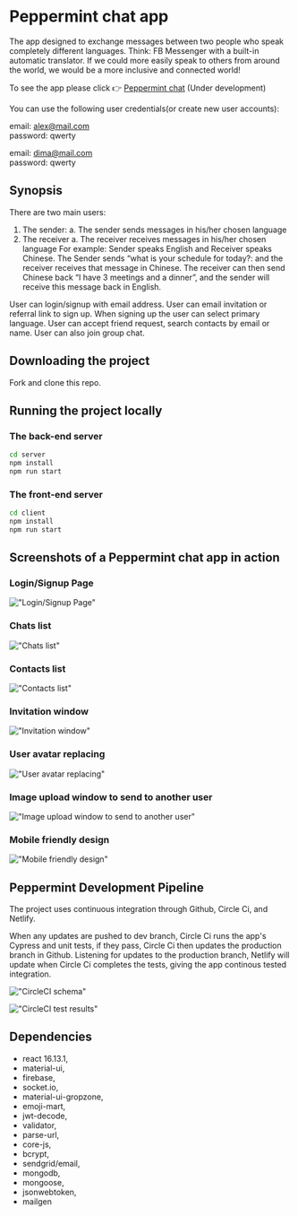 # Peppermint chat app

The app designed to exchange messages between two people who speak completely different languages. Think: FB Messenger with a built-in automatic translator. If we could more easily speak to others from around the world, we would be a more inclusive and connected world!

To see the app please click 👉 [Peppermint chat](https://peppermint-chat.herokuapp.com/home) (Under development)

You can use the following user credentials(or create new user accounts):

email: alex@mail.com<br />
password: qwerty

email: dima@mail.com<br />
password: qwerty

## Synopsis

There are two main users:
1. The sender:
  a. The sender sends messages in his/her chosen language
2. The receiver
  a. The receiver receives messages in his/her chosen language
  For example: Sender speaks English and Receiver speaks Chinese. The Sender sends “what is your schedule for today?: and the receiver receives that message in Chinese. The receiver can then send Chinese back “I have 3 meetings and a dinner”, and the sender will receive this message back in English.

User can login/signup with email address. User can email invitation or referral link to sign up. When signing up the user can select primary language. User can accept friend request, search contacts by email or name. User can also join group chat.

## Downloading the project

Fork and clone this repo.

## Running the project locally

### The back-end server

```sh
cd server
npm install
npm run start
```
### The front-end server

```sh
cd client
npm install
npm run start
```

## Screenshots of a Peppermint chat app in action

### Login/Signup Page

!["Login/Signup Page"](https://github.com/hatchways/team-peppermint/blob/add-readme/client/public/images/signup-page.png?raw=true)

### Chats list

!["Chats list"](https://github.com/hatchways/team-peppermint/blob/add-readme/client/public/images/chats.png?raw=true)

### Contacts list

!["Contacts list"](https://github.com/hatchways/team-peppermint/blob/add-readme/client/public/images/contacts.png?raw=true)

### Invitation window

!["Invitation window"](https://github.com/hatchways/team-peppermint/blob/add-readme/client/public/images/invitation-window.png?raw=true)

### User avatar replacing

!["User avatar replacing"](https://github.com/hatchways/team-peppermint/blob/add-readme/client/public/images/user-image-replace-window.png?raw=true)

### Image upload window to send to another user

!["Image upload window to send to another user"](https://github.com/hatchways/team-peppermint/blob/add-readme/client/public/images/upload-window.png?raw=true)

### Mobile friendly design

!["Mobile friendly design"](https://github.com/hatchways/team-peppermint/blob/add-readme/client/public/images/mobile-friendly-design.png?raw=true)

## Peppermint Development Pipeline

The project uses continuous integration through Github, Circle Ci, and Netlify.

When any updates are pushed to dev branch, Circle Ci runs the app's Cypress and unit tests, if they pass, Circle Ci then updates the production branch in Github. Listening for updates to the production branch, Netlify will update when Circle Ci completes the tests, giving the app continous tested integration.

!["CircleCI schema"](https://github.com/hatchways/team-peppermint/blob/dev/client/public/images/cicle.png?raw=true)

!["CircleCI test results"](https://github.com/hatchways/team-peppermint/blob/dev/client/public/images/cirlceci-test.png?raw=true)

## Dependencies

- react 16.13.1,
- material-ui,
- firebase,
- socket.io,
- material-ui-gropzone,
- emoji-mart,
- jwt-decode,
- validator,
- parse-url,
- core-js,
- bcrypt,
- sendgrid/email,
- mongodb,
- mongoose,
- jsonwebtoken,
- mailgen
